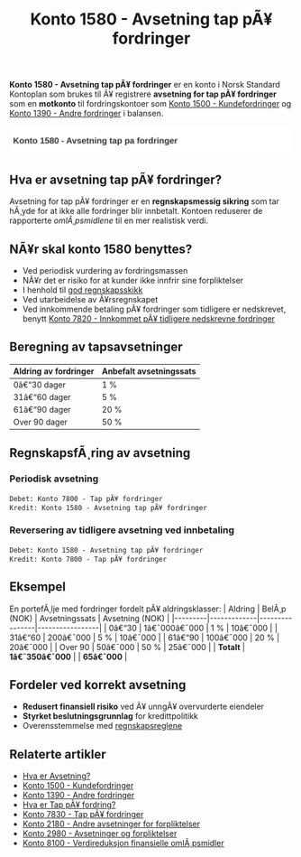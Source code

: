 ﻿---
title: "Konto 1580 - Avsetning tap pÃ¥ fordringer"
meta_title: "1580-avsetning-tap-pa-fordringer"
meta_description: '**Konto 1580 - Avsetning tap pÃ¥ fordringer** er en konto i Norsk Standard Kontoplan som brukes til Ã¥ registrere **avsetning for tap pÃ¥ fordringer** som en **...'
slug: 1580-avsetning-tap-pa-fordringer
type: blog
layout: pages/single
---

**Konto 1580 - Avsetning tap pÃ¥ fordringer** er en konto i Norsk Standard Kontoplan som brukes til Ã¥ registrere **avsetning for tap pÃ¥ fordringer** som en **motkonto** til fordringskontoer som [Konto 1500 - Kundefordringer](/blogs/kontoplan/1500-kundefordringer "Konto 1500 - Kundefordringer") og [Konto 1390 - Andre fordringer](/blogs/kontoplan/1390-andre-fordringer "Konto 1390 - Andre fordringer") i balansen.

![Illustrasjon av konto 1580 avsetning tap pa fordringer](1580-avsetning-tap-pa-fordringer-image.svg)

## Hva er avsetning tap pÃ¥ fordringer?

Avsetning for tap pÃ¥ fordringer er en **regnskapsmessig sikring** som tar hÃ¸yde for at ikke alle fordringer blir innbetalt. Kontoen reduserer de rapporterte *omlÃ¸psmidlene* til en mer realistisk verdi.

## NÃ¥r skal konto 1580 benyttes?

* Ved periodisk vurdering av fordringsmassen
* NÃ¥r det er risiko for at kunder ikke innfrir sine forpliktelser
* I henhold til [god regnskapsskikk](/blogs/regnskap/god-regnskapsskikk "God regnskapsskikk - prinsipper og retningslinjer")
* Ved utarbeidelse av Ã¥rsregnskapet
* Ved innkommende betaling pÃ¥ fordringer som tidligere er nedskrevet, benytt [Konto 7820 - Innkommet pÃ¥ tidligere nedskrevne fordringer](/blogs/kontoplan/7820-innkommet-pa-tidligere-nedskrevne-fordringer "Konto 7820 - Innkommet pÃ¥ tidligere nedskrevne fordringer")

## Beregning av tapsavsetninger

| Aldring av fordringer | Anbefalt avsetningssats |
|-----------------------|-------------------------|
| 0â€“30 dager            | 1 %                     |
| 31â€“60 dager           | 5 %                     |
| 61â€“90 dager           | 20 %                    |
| Over 90 dager         | 50 %                    |

## RegnskapsfÃ¸ring av avsetning

### Periodisk avsetning

```plaintext
Debet: Konto 7800 - Tap pÃ¥ fordringer
Kredit: Konto 1580 - Avsetning tap pÃ¥ fordringer
```

### Reversering av tidligere avsetning ved innbetaling

```plaintext
Debet: Konto 1580 - Avsetning tap pÃ¥ fordringer
Kredit: Konto 7800 - Tap pÃ¥ fordringer
```

## Eksempel

En portefÃ¸lje med fordringer fordelt pÃ¥ aldringsklasser:
| Aldring | BelÃ¸p (NOK) | Avsetningssats | Avsetning (NOK) |
|---------|-------------|----------------|-----------------|
| 0â€“30    | 1â€¯000â€¯000   | 1 %            | 10â€¯000          |
| 31â€“60   |   200â€¯000   | 5 %            | 10â€¯000          |
| 61â€“90   |   100â€¯000   | 20 %           | 20â€¯000          |
| Over 90 |    50â€¯000   | 50 %           | 25â€¯000          |
| **Totalt** | **1â€¯350â€¯000** |                | **65â€¯000**  |

## Fordeler ved korrekt avsetning

* **Redusert finansiell risiko** ved Ã¥ unngÃ¥ overvurderte eiendeler
* **Styrket beslutningsgrunnlag** for kredittpolitikk
* Overensstemmelse med [regnskapsreglene](/blogs/regnskap/hva-er-bokforingsforskriften "Hva er bokfÃ¸ringsforskriften")

## Relaterte artikler

* [Hva er Avsetning?](/blogs/regnskap/avsetning "Hva er Avsetning i Regnskap? Komplett Guide til Avsetninger og Estimater")
* [Konto 1500 - Kundefordringer](/blogs/kontoplan/1500-kundefordringer "Konto 1500 - Kundefordringer")
* [Konto 1390 - Andre fordringer](/blogs/kontoplan/1390-andre-fordringer "Konto 1390 - Andre fordringer")
* [Hva er Tap pÃ¥ fordring?](/blogs/regnskap/tap-pa-fordring "Tap pÃ¥ fordring - regnskapsmessig behandling av fordringer som ikke kan innkreves")
* [Konto 7830 - Tap pÃ¥ fordringer](/blogs/kontoplan/7830-tap-pa-fordringer "Konto 7830 - Tap pÃ¥ fordringer")
* [Konto 2180 - Andre avsetninger for forpliktelser](/blogs/kontoplan/2180-andre-avsetninger-for-forpliktelser "Konto 2180 - Andre avsetninger for forpliktelser i Norsk Standard Kontoplan")
* [Konto 2980 - Avsetninger og forpliktelser](/blogs/kontoplan/2980-avsetninger-og-forpliktelser "Konto 2980 - Avsetninger og forpliktelser i Norsk Standard Kontoplan")
* [Konto 8100 - Verdireduksjon finansielle omlÃ¸psmidler](/blogs/kontoplan/8100-verdireduksjon-finansielle-omlopsmidler "Konto 8100 - Verdireduksjon finansielle omlÃ¸psmidler")

